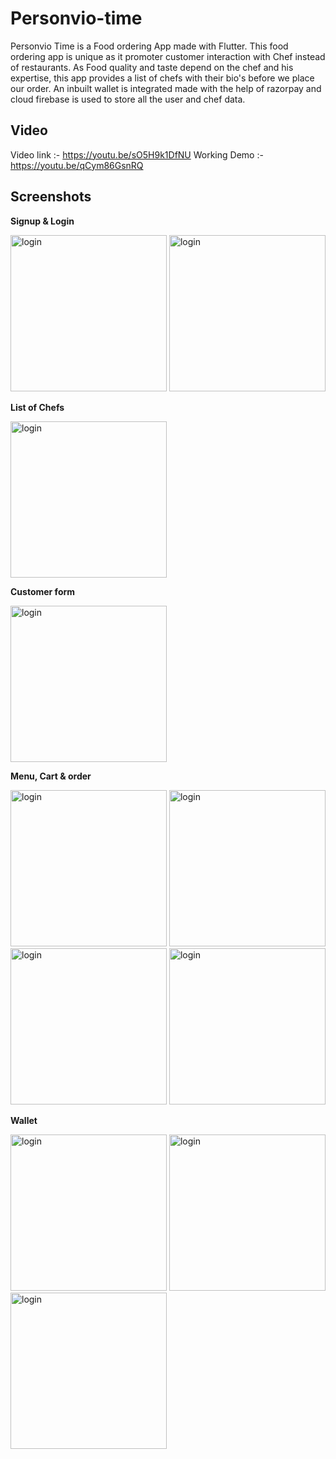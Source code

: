 # Personvio-time
Personvio Time is a Food ordering App made with Flutter. This food ordering app is unique as it promoter customer interaction with Chef instead of restaurants. 
As Food quality and taste depend on the chef and his expertise, this app provides a list of chefs with their bio's before we place our order. An inbuilt wallet is 
integrated made with the help of razorpay and cloud firebase is used to store all the user and chef data.

## Video

Video link :- https://youtu.be/sO5H9k1DfNU
Working Demo :- https://youtu.be/qCym86GsnRQ


## Screenshots


<b>Signup & Login </b>

<div>
<img src="images/login.png" alt="login" width="250px" length="300px"/>
<img src="images/signup.png" alt="login" width="250px" length="300px"/>
</div>

<b>List of Chefs</b>

<div>
 <img src="images/chefs.png" alt="login" width="250px" length="300px"/>
</div>

<b>Customer form</b>

<div>
 <img src="images/form.png" alt="login" width="250px" length="300px"/>
</div>

<b>Menu, Cart & order</b>

<div>
 <img src="images/menu.png" alt="login" width="250px" length="300px"/>
 <img src="images/cart.png" alt="login" width="250px" length="300px"/>
 <img src="images/profile.png" alt="login" width="250px" length="300px"/>
 <img src="images/checkout.png" alt="login" width="250px" length="300px"/>
</div>
 
 
<b>Wallet</b>

<div>
 <img src="images/wallet.png" alt="login" width="250px" length="300px"/>
 <img src="images/payment_portal.png" alt="login" width="250px" length="300px"/>
 <img src="images/order_details.png" alt="login" width="250px" length="300px"/>
</div>

